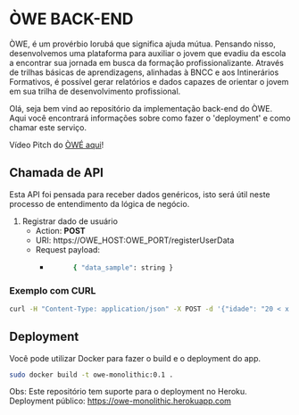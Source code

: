 # ÒWE BACK-END

ÒWE, é um provérbio Iorubá que significa ajuda mútua. Pensando nisso, desenvolvemos uma plataforma para auxiliar o jovem que evadiu da escola a encontrar sua jornada em busca da formação profissionalizante. Através de trilhas básicas de aprendizagens, alinhadas à BNCC e aos Intinerários Formativos, é possível gerar relatórios e dados capazes de orientar o jovem em sua trilha de desenvolvimento profissional.

Olá, seja bem vind ao repositório da implementação back-end do ÒWE. Aqui você encontrará informações sobre como fazer o 'deployment' e como chamar este serviço.

Vídeo Pitch do [ÒWÉ aqui](https://www.youtube.com/watch?v=TDzSth-01GE)!

## Chamada de API

Esta API foi pensada para receber dados genéricos, isto será útil neste processo de entendimento da lógica de negócio.

1. Registrar dado de usuário
    - Action: **POST**
    - URI: https://OWE_HOST:OWE_PORT/registerUserData
    - Request payload:
      - ```bash
              { "data_sample": string }
           ```


### Exemplo com CURL
```bash
curl -H "Content-Type: application/json" -X POST -d '{"idade": "20 < x < 30"}' https://OWE_HOST:OWE_PORT/registerUserData
```

## Deployment

Você pode utilizar Docker para fazer o build e o deployment do app.

```bash
sudo docker build -t owe-monolithic:0.1 .
```

Obs: Este repositório tem suporte para o deployment no Heroku. Deployment público: https://owe-monolithic.herokuapp.com
